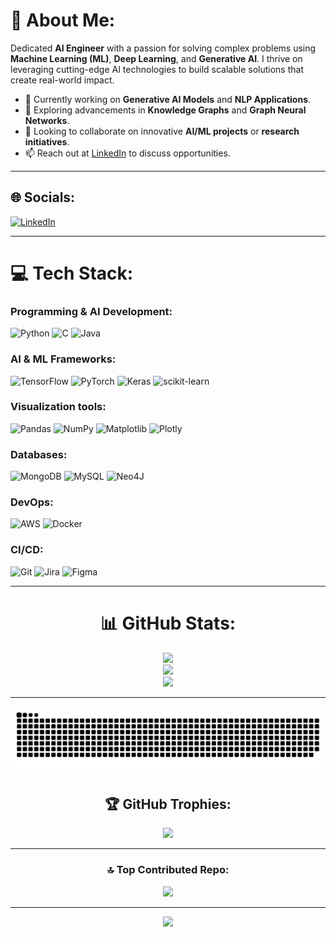 
# 💫 About Me:
Dedicated **AI Engineer** with a passion for solving complex problems using **Machine Learning (ML)**, **Deep Learning**, and **Generative AI**. I thrive on leveraging cutting-edge AI technologies to build scalable solutions that create real-world impact.  
 - 🔭 Currently working on **Generative AI Models** and **NLP Applications**.  
 - 🌱 Exploring advancements in **Knowledge Graphs** and **Graph Neural Networks**.  
 - 👯 Looking to collaborate on innovative **AI/ML projects** or **research initiatives**. 
 - 📫 Reach out at [LinkedIn](https://linkedin.com/in/mmonish147) to discuss opportunities.  

---

## 🌐 Socials:
[![LinkedIn](https://img.shields.io/badge/LinkedIn-%230077B5.svg?logo=linkedin&logoColor=white)](https://linkedin.com/in/mmonish147)

---

# 💻 Tech Stack:
### Programming & AI Development:
![Python](https://img.shields.io/badge/python-3670A0?style=for-the-badge&logo=python&logoColor=ffdd54) ![C](https://img.shields.io/badge/c-%2300599C.svg?style=for-the-badge&logo=c&logoColor=white) ![Java](https://img.shields.io/badge/java-%23ED8B00.svg?style=for-the-badge&logo=openjdk&logoColor=white)  

### AI & ML Frameworks:
![TensorFlow](https://img.shields.io/badge/TensorFlow-%23FF6F00.svg?style=for-the-badge&logo=TensorFlow&logoColor=white) ![PyTorch](https://img.shields.io/badge/PyTorch-%23EE4C2C.svg?style=for-the-badge&logo=PyTorch&logoColor=white) ![Keras](https://img.shields.io/badge/Keras-%23D00000.svg?style=for-the-badge&logo=Keras&logoColor=white) ![scikit-learn](https://img.shields.io/badge/scikit--learn-%23F7931E.svg?style=for-the-badge&logo=scikit-learn&logoColor=white)  

### Visualization tools:
![Pandas](https://img.shields.io/badge/pandas-%23150458.svg?style=for-the-badge&logo=pandas&logoColor=white) ![NumPy](https://img.shields.io/badge/numpy-%23013243.svg?style=for-the-badge&logo=numpy&logoColor=white) ![Matplotlib](https://img.shields.io/badge/Matplotlib-%23ffffff.svg?style=for-the-badge&logo=Matplotlib&logoColor=black) ![Plotly](https://img.shields.io/badge/Plotly-%233F4F75.svg?style=for-the-badge&logo=plotly&logoColor=white)  

### Databases:
![MongoDB](https://img.shields.io/badge/MongoDB-%234ea94b.svg?style=for-the-badge&logo=mongodb&logoColor=white) ![MySQL](https://img.shields.io/badge/mysql-4479A1.svg?style=for-the-badge&logo=mysql&logoColor=white) ![Neo4J](https://img.shields.io/badge/Neo4j-008CC1?style=for-the-badge&logo=neo4j&logoColor=white)  

### DevOps:
![AWS](https://img.shields.io/badge/AWS-%23FF9900.svg?style=for-the-badge&logo=amazon-aws&logoColor=white) ![Docker](https://img.shields.io/badge/docker-%230db7ed.svg?style=for-the-badge&logo=docker&logoColor=white) 

### CI/CD:
![Git](https://img.shields.io/badge/git-%23F05033.svg?style=for-the-badge&logo=git&logoColor=white) ![Jira](https://img.shields.io/badge/jira-%230A0FFF.svg?style=for-the-badge&logo=jira&logoColor=white) ![Figma](https://img.shields.io/badge/figma-%23F24E1E.svg?style=for-the-badge&logo=figma&logoColor=white)  

---
<div align="center">
 
# 📊 GitHub Stats:
![](https://github-readme-stats.vercel.app/api?username=monish147&theme=transparent&hide_border=false&include_all_commits=true&count_private=true)<br/>
![](https://github-readme-streak-stats.herokuapp.com/?user=monish147&theme=transparent&hide_border=false)<br/>
![](https://github-readme-stats.vercel.app/api/top-langs/?username=monish147&theme=transparent&hide_border=false&include_all_commits=true&count_private=true&layout=compact)

---

![snake gif](https://github.com/monish147/monish147/blob/output/github-snake-dark.svg)


## 🏆 GitHub Trophies:
![](https://github-profile-trophy.vercel.app/?username=monish147&theme=onedark&no-frame=false&no-bg=true&margin-w=4)

---

### 🔝 Top Contributed Repo:
![](https://github-contributor-stats.vercel.app/api?username=monish147&limit=5&theme=dark&combine_all_yearly_contributions=true)

---

[![](https://visitcount.itsvg.in/api?id=monish147&icon=0&color=0)](https://visitcount.itsvg.in)

</div>
